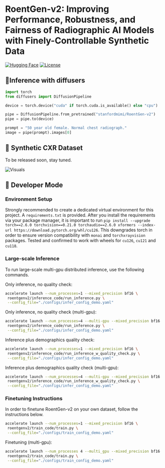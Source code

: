 # RoentGen-v2: Improving Performance, Robustness, and Fairness of Radiographic AI Models with Finely-Controllable Synthetic Data

[![Hugging Face](https://huggingface.co/datasets/huggingface/badges/resolve/main/model-on-hf-md.svg)](https://huggingface.co/stanfordmimi/RoentGen-v2)  [![License](https://img.shields.io/github/license/stanfordmimi/RoentGen-v2?style=for-the-badge)](LICENSE)

## 🧨Inference with diffusers

```python
import torch
from diffusers import DiffusionPipeline

device = torch.device("cuda" if torch.cuda.is_available() else "cpu")

pipe = DiffusionPipeline.from_pretrained("stanfordmimi/RoentGen-v2")
pipe = pipe.to(device)

prompt = "50 year old female. Normal chest radiograph."
image = pipe(prompt).images[0]
```

## 🩻 Synthetic CXR Dataset
To be released soon, stay tuned.

![Visuals](assets/visual_examples.png)

## 🚀 Developer Mode
### Environment Setup
Strongly recommended to create a dedicated virtual environment for this project. 
A `requirements.txt` is provided. 
After you install the requirements via your package manager, it is important to run `pip install --upgrade torch==2.6.0 torchvision==0.21.0 torchaudio==2.6.0 xformers --index-url https://download.pytorch.org/whl/cu126`. This downgrades torch in order to ensure version compatibility with `monai` and `torchxrayvision` packages. Tested and confirmed to work with wheels for `cu126`, `cu121` and `cu118`.

### Large-scale Inference
To run large-scale multi-gpu distributed inference, use the following commands.

Only inference, no quality check:
```bash
accelerate launch --num_processes=1 --mixed_precision bf16 \
 roentgenv2/inference_code/run_inference.py \
 --config_file="./configs/infer_config_demo.yaml"
```

Only inference, no quality check (multi-gpu):
```bash
accelerate launch --num_processes=4 --multi-gpu --mixed_precision bf16 \
 roentgenv2/inference_code/run_inference.py \
 --config_file="./configs/infer_config_demo.yaml"
```

Inference plus demographics quality check:
```bash
accelerate launch --num_processes=1 --mixed_precision bf16 \
 roentgenv2/inference_code/run_inference_w_quality_check.py \
 --config_file="./configs/infer_config_demo.yaml"
```

Inference plus demographics quality check (multi-gpu):
```bash
accelerate launch --num_processes=4 --multi-gpu --mixed_precision bf16 \
 roentgenv2/inference_code/run_inference_w_quality_check.py \
 --config_file="./configs/infer_config_demo.yaml"
```

### Finetuning Instructions

In order to finetune RoentGen-v2 on your own dataset, follow the instructions below.
```bash
accelerate launch --num_processes=1 --mixed_precision bf16 \
 roentgenv2/train_code/train.py \
 --config_file="./configs/train_config_demo.yaml"
```

Finetuning (multi-gpu):
```bash
accelerate launch --num_processes 4 --multi_gpu --mixed_precision bf16 \
 roentgenv2/train_code/train.py \
 --config_file="./configs/train_config_demo.yaml"
```
